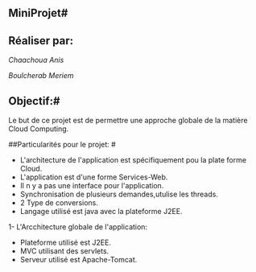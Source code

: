 ## MiniProjet#

## Réaliser par: #

*Chaachoua Anis*

*Boulcherab Meriem*

## Objectif:#

<p> Le but de ce projet est de permettre une approche globale de la matière Cloud Computing.  </p>

##Particularités pour le projet: #

+ L'architecture de l'application est spécifiquement pou la plate forme Cloud.
+ L'application est d'une forme Services-Web.
+ Il n y a pas une interface pour l'application.
+ Synchronisation de plusieurs demandes,utulise les threads.
+ 2 Type de conversions.
+ Langage utilisé est java avec la plateforme J2EE.

1- L'Arcchitecture globale de l'application:

+ Plateforme utilisé est J2EE.
+ MVC utilisant des servlets.
+ Serveur utilisé est Apache-Tomcat.


